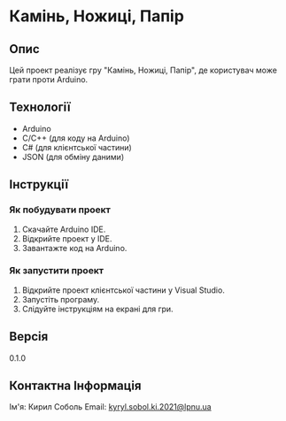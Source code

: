 # Камінь, Ножиці, Папір

## Опис
Цей проект реалізує гру "Камінь, Ножиці, Папір", де користувач може грати проти Arduino. 

## Технології
- Arduino
- C/C++ (для коду на Arduino)
- C# (для клієнтської частини)
- JSON (для обміну даними)

## Інструкції

### Як побудувати проект
1. Скачайте Arduino IDE.
2. Відкрийте проект у IDE.
3. Завантажте код на Arduino.

### Як запустити проект
1. Відкрийте проект клієнтської частини у Visual Studio.
2. Запустіть програму.
3. Слідуйте інструкціям на екрані для гри.

## Версія
0.1.0

## Контактна Інформація
Ім'я: Кирил Соболь
Email: kyryl.sobol.ki.2021@lpnu.ua
